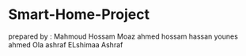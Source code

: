 # Smart-Home-Project
prepared by : 
Mahmoud Hossam 
Moaz ahmed
hossam hassan
younes ahmed
Ola ashraf
ELshimaa Ashraf
